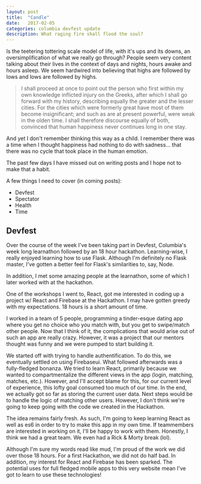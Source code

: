 ```yaml
---
layout: post
title:  "Candle"
date:   2017-02-05
categories: columbia devfest update
description: What raging fire shall flood the soul?
---
```

Is the teetering tottering scale model of life, with it's ups and its downs, an oversimplification of what we really go through? People seem very content talking about their lives in the context of days and nights, hours awake and hours asleep. We seem hardwired into believing that highs are followed by lows and lows are followed by highs.

<blockquote cite="http://classics.mit.edu/Herodotus/history.1.i.html">
I shall proceed at once to point out the person who first within my own knowledge inflicted injury on the Greeks, after which I shall go forward with my history, describing equally the greater and the lesser cities. For the cities which were formerly great have most of them become insignificant; and such as are at present powerful, were weak in the olden time. I shall therefore discourse equally of both, convinced that human happiness never continues long in one stay.
</blockquote>

And yet I don't remember thinking this way as a child. I remember there was a time when I thought happiness had nothing to do with sadness... that there was no cycle that took place in the human emotion.

The past few days I have missed out on writing posts and I hope not to make that a habit.

A few things I need to cover (in coming posts):

- Devfest
- Spectator
- Health
- Time

## Devfest
Over the course of the week I've been taking part in Devfest, Columbia's week long learnathon followed by an 18 hour hackathon. Learning-wise, I really enjoyed learning how to use Flask. Although I'm definitely no Flask master, I've gotten a better feel for Flask's similarities to, say, Node.

In addition, I met some amazing people at the learnathon, some of which I later worked with at the hackathon.

One of the workshops I went to, React, got me interested in coding up a project w/ React and Firebase at the Hackathon. I may have gotten greedy with my expectations. 18 hours is a short amount of time.

I worked in a team of 5 people, programming a tinder-esque dating app where you get no choice who you match with, but you get to swipe/match other people. Now that I think of it, the complications that would arise out of such an app are really crazy. However, it was a project that our mentors thought was funny and we were pumped to start building it.

We started off with trying to handle authentification. To do this, we eventually settled on using Firebaseui. What followed afterwards was a fully-fledged bonanza. We tried to learn React, primarily because we wanted to compartmentalize the different views in the app (login, matching, matches, etc.). However, and I'll accept blame for this, for our current level of experience, this lofty goal consumed too much of our time. In the end, we actually got so far as storing the current user data. Next steps would be to handle the logic of matching other users. However, I don't think we're going to keep going with the code we created in the Hackathon.

The idea remains fairly fresh. As such, I'm going to keep learning React as well as es6 in order to try to make this app in my own time. If teammembers are interested in working on it, I'll be happy to work with them. Honestly, I think we had a great team. We even had a Rick & Morty break (lol).

Although I'm sure my words read like mud, I'm proud of the work we did over those 18 hours. For a first Hackathon, we did not do half bad. In addition, my interest for React and Firebase has been sparked. The potential uses for full fledged mobile apps to this very website mean I've got to learn to use these technologies!


